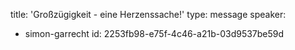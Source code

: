 title: 'Großzügigkeit - eine Herzenssache!'
type: message
speaker:
  - simon-garrecht
id: 2253fb98-e75f-4c46-a21b-03d9537be59d
